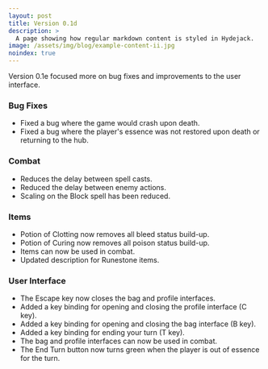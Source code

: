 ```yaml
---
layout: post
title: Version 0.1d
description: >
  A page showing how regular markdown content is styled in Hydejack.
image: /assets/img/blog/example-content-ii.jpg
noindex: true
---
```


Version 0.1e focused more on bug fixes and improvements to the user interface.

### Bug Fixes
- Fixed a bug where the game would crash upon death.
- Fixed a bug where the player's essence was not restored upon death or returning to the hub.

### Combat
- Reduces the delay between spell casts.
- Reduced the delay between enemy actions.
- Scaling on the Block spell has been reduced.

### Items
- Potion of Clotting now removes all bleed status build-up.
- Potion of Curing now removes all poison status build-up.
- Items can now be used in combat.
- Updated description for Runestone items.

### User Interface
- The Escape key now closes the bag and profile interfaces.
- Added a key binding for opening and closing the profile interface (C key).
- Added a key binding for opening and closing the bag interface (B key).
- Added a key binding for ending your turn (T key).
- The bag and profile interfaces can now be used in combat.
- The End Turn button now turns green when the player is out of essence for the turn.

